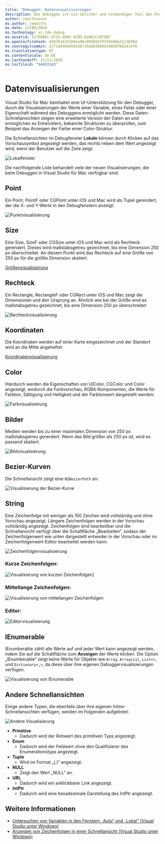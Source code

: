 ```yaml
---
title: 'Debuggen: Datenvisualisierungen'
description: Das Debuggen ist ein üblicher und notwendiger Teil des Programmierens. Visual Studio für Mac enthält eine Reihe von Features, die das Debuggen vereinfachen. Dieser Artikel behandelt die verschiedenen Datenvisualisierungen, die angezeigt werden können, wenn Objekte im Debugger überprüft werden.
author: jmatthiesen
ms.author: jomatthi
ms.date: 11/09/2020
ms.technology: vs-ide-debug
ms.assetid: 527E6BEC-EF15-4002-ACB5-62AE1C16F6B7
ms.openlocfilehash: 838762435268ea06c09392475f294dbb22c3038d
ms.sourcegitcommit: 2cf3a03044592367191b836b9d19028768141470
ms.translationtype: HT
ms.contentlocale: de-DE
ms.lasthandoff: 11/11/2020
ms.locfileid: "94493243"
---
```

# <a name="data-visualizations"></a>Datenvisualisierungen

Visual Studio für Mac beinhaltet eine UI-Unterstützung für den Debugger, durch die Visualisierungen der Werte einer Variable, eines Felds oder einer Eigenschaft während des Debuggens ermöglicht werden. Diese Daten-Schnellansichten zeigen eine erweiterte Version der Daten an und ermöglichen es Entwicklern, bekannte Strukturen zu überprüfen, zum Beispiel das Anzeigen der Farbe einer Color-Struktur.

Die Schnellansichten im Debugfenster **Lokale** können durch Klicken auf das Vorschausymbol angezeigt werden, das rechts neben dem Wert angezeigt wird, wenn der Benutzer auf die Zeile zeigt:

![Lokalfenster](media/data-visualizations-image9.png)

Die nachfolgende Liste behandelt viele der neuen Visualisierungen, die beim Debuggen in Visual Studio für Mac verfügbar sind.

## <a name="point"></a>Point
Ein Point, PointF oder CGPoint unter iOS und Mac wird als Tupel gerendert, der die X- und Y-Werte in den Debugfenstern anzeigt:

![Punktvisualisierung](media/data-visualizations-image10.png)

## <a name="size"></a>Size
Eine Size, SizeF oder CGSize unter iOS und Mac wird als Rechteck gerendert. Dieses wird maßstabsgetreu gezeichnet, bis eine Dimension 250 px überschreitet. An diesem Punkt wird das Rechteck auf eine Größe von 250 px für die größte Dimension skaliert:

[Größenvisualisierung](media/data-visualizations-image11.png)

## <a name="rectangle"></a>Rechteck
Ein Rectangle, RectangleF oder CGRect unter iOS und Mac zeigt die Dimensionen und den Ursprung an. Ähnlich wie bei der Größe wird es maßstabsgetreu gezeichnet, bis eine Dimension 250 px überschreitet:

![Rechteckvisualisierung](media/data-visualizations-image12.png)

## <a name="coordinate"></a>Koordinaten
Die Koordinaten werden auf einer Karte eingezeichnet und der Standort wird an die Mitte angeheftet:

[Koordinatenvisualisierung](media/data-visualizations-image13.png)

## <a name="color"></a>Color
Hierdurch werden die Eigenschaften von UIColor, CGColor und Color angezeigt, wodurch die Farbvorschau, RGBA-Komponenten, die Werte für Farbton, Sättigung und Helligkeit und der Farbtonwert dargestellt werden:

![Farbvisualisierung](media/data-visualizations-image14.png)

## <a name="images"></a>Bilder

Medien werden bis zu einer maximalen Dimension von 250 px maßstabsgetreu gerendert. Wenn das Bild größer als 250 px ist, wird es passend skaliert:

![Bildvisualisierung](media/data-visualizations-image15.png)

## <a name="bezier-curves"></a>Bezier-Kurven

Die Schnellansicht zeigt eine `NSBezierPath` an:

![Visualisierung der Bezier-Kurve](media/data-visualizations-image16.png)

## <a name="string"></a>String

Eine Zeichenfolge mit weniger als 100 Zeichen wird vollständig und ohne Vorschau angezeigt. Längere Zeichenfolgen werden in der Vorschau vollständig angezeigt. Zeichenfolgen sind bearbeitbar und die Schnellansicht verfügt über die Schaltfläche „Bearbeiten“, sodass der Zeichenfolgenwert wie unten dargestellt entweder in der Vorschau oder im Zeichenfolgenwert-Editor bearbeitet werden kann:

![Zeichenfolgenvisualisierung](media/data-visualizations-image17.png)

### <a name="small-strings"></a>Kurze Zeichenfolgen:
![Visualisierung von kurzen Zeichenfolgen](media/data-visualizations-image18.png)]

### <a name="medium-length-strings"></a>Mittellange Zeichenfolgen:
![Visualisierung von mittellangen Zeichenfolgen](media/data-visualizations-image19.png)

### <a name="editor"></a>Editor:

![Editorvisualisierung](media/data-visualizations-image21.png)

## <a name="ienumerable"></a>IEnumerable

IEnumberable zählt alle Werte auf und jeder Wert kann angezeigt werden, indem Sie auf die Schaltfläche zum **Anzeigen** der Werte klicken. Die Option „IEnumberable“ zeigt keine Werte für Objekte wie `Array`, `ArrayList`, `List<>`, und `Dictionary<,>`, da diese über ihre eigenen Debuggervisualisierungen verfügen.

![Visualisierung von IEnumerable](media/data-visualizations-image22.png)

## <a name="other-visualizers"></a>Andere Schnellansichten

Einige andere Typen, die ebenfalls über ihre eigenen Inline-Schnellansichten verfügen, werden im Folgenden aufgelistet:

![Andere Visualisierung](media/data-visualizations-image23.png)

* **Primitive**
  * Dadurch wird der Rohwert des primitiven Typs angezeigt.
* **Enum**
  * Dadurch wird der Feldwert ohne den Qualifizierer des Enumerationstyps angezeigt.
* **Tuple**
  * Wird im Format „(,)“ angezeigt.
* **NULL**
  * Zeigt den Wert „NULL“ an.
* **URL**
  * Dadurch wird ein anklickbarer Link angezeigt.
* **IntPtr**
  * Dadurch wird eine hexadezimale Darstellung des IntPtr angezeigt.

## <a name="see-also"></a>Weitere Informationen

- [Untersuchen von Variablen in den Fenstern „Auto“ und „Lokal“ (Visual Studio unter Windows)](/visualstudio/debugger/autos-and-locals-windows)
- [Anzeigen von Zeichenfolgen in einer Schnellansicht (Visual Studio unter Windows)](/visualstudio/debugger/string-visualizer-dialog-box)